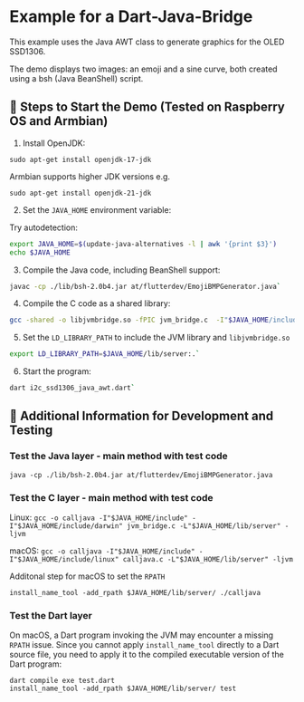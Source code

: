 # Example for a Dart-Java-Bridge

This example uses the Java AWT class to generate graphics for the OLED SSD1306.

The demo displays two images: an emoji and a sine curve, both created using a bsh (Java BeanShell) script.


## 📖 Steps to Start the Demo (Tested on Raspberry OS and Armbian)

1.	Install OpenJDK:

`sudo apt-get install openjdk-17-jdk`  

Armbian supports higher JDK versions e.g. 

`sudo apt-get install openjdk-21-jdk`  

2.	Set the `JAVA_HOME` environment variable:

Try autodetection:

```bash
export JAVA_HOME=$(update-java-alternatives -l | awk '{print $3}')
echo $JAVA_HOME
```

3.	Compile the Java code, including BeanShell support:

```bash
javac -cp ./lib/bsh-2.0b4.jar at/flutterdev/EmojiBMPGenerator.java`
```

4.	Compile the C code as a shared library:

```bash
gcc -shared -o libjvmbridge.so -fPIC jvm_bridge.c  -I"$JAVA_HOME/include" -I"$JAVA_HOME/include/linux" -L"$JAVA_HOME/lib/server" -ljvm`
```

5.  Set the `LD_LIBRARY_PATH` to include the JVM library and `libjvmbridge.so` 

```bash
export LD_LIBRARY_PATH=$JAVA_HOME/lib/server:.`
```

6.	Start the program:

```bash
dart i2c_ssd1306_java_awt.dart`
```

## 📣 Additional Information for Development and Testing

### Test the Java layer - main method with test code
`java -cp ./lib/bsh-2.0b4.jar at/flutterdev/EmojiBMPGenerator.java`

### Test the C layer - main method with test code

 Linux:  `gcc -o calljava -I"$JAVA_HOME/include" -I"$JAVA_HOME/include/darwin" jvm_bridge.c -L"$JAVA_HOME/lib/server" -ljvm` 
 
 macOS: `gcc -o calljava -I"$JAVA_HOME/include" -I"$JAVA_HOME/include/linux" calljava.c -L"$JAVA_HOME/lib/server" -ljvm`

Additonal step for macOS to set the `RPATH`

`install_name_tool -add_rpath $JAVA_HOME/lib/server/ ./calljava`

### Test the Dart layer

On macOS, a Dart program invoking the JVM may encounter a missing `RPATH` issue. Since you cannot apply `install_name_tool` directly to a Dart source file, you need to apply it to the compiled executable version of the Dart program:

```
dart compile exe test.dart
install_name_tool -add_rpath $JAVA_HOME/lib/server/ test
```